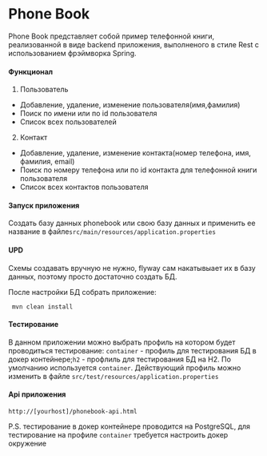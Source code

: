 # Phone Book

Phone Book представляет собой пример телефонной книги, реализованной в виде backend приложения, выполненого в стиле Rest с использованием фрэймворка Spring.
#### Функционал ####
 1.	Пользователь
  + Добавление, удаление, изменение пользователя(имя,фамилия)
  + Поиск по имени или по id пользователя
  + Список всех пользователей
 2. Контакт
  + Добавление, удаление, изменение контакта(номер телефона, имя, фамилия, email)
  + Поиск по номеру телефона или по id контакта для телефонной книги пользователя
  + Список всех контактов пользователя
#### Запуск приложения ####
Создать базу данных phonebook или свою базу данных и применить ее название в файле`src/main/resources/application.properties`
#### UPD #### 
Схемы создавать вручную не нужно, flyway сам накатывыает их в базу данных, поэтому просто достаточно создать БД.

 После настройки БД собрать приложение:
 ```
  mvn clean install
 ```
#### Тестирование ####
В данном приложении можно выбрать профиль на котором будет проводиться тестирование: `container` - профиль для тестирования БД в докер контейнере;`h2` - профлиль для тестирования БД на H2. По умолчанию используется `container`. Действующий профиль можно изменить в файле `src/test/resources/application.properties`

#### Api приложения ####
 ```
http://[yourhost]/phonebook-api.html
 ```
 
 
 P.S. тестирование в докер контейнере проводится на PostgreSQL, для тестирование на профиле `container` требуется настроить докер окружение
